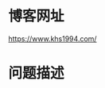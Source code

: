 # 博客网址

<!--请补全链接-->
<!--例如 https://www.khs1994.com/ci/drone/gitbook.html -->

https://www.khs1994.com/

# 问题描述

<!--指出错误、知识讨论等有任何疑问的地方-->





<!--提交问题之前务必点击预览（Preview）标签-->
